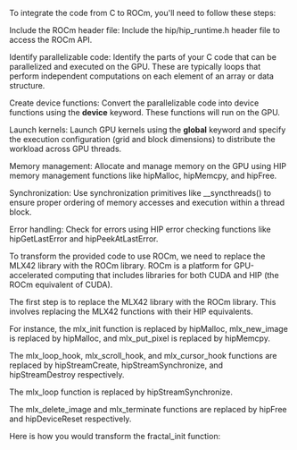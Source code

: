 To integrate the code from C to ROCm, you'll need to follow these steps:

Include the ROCm header file: Include the hip/hip_runtime.h header file to access the ROCm API.

Identify parallelizable code: Identify the parts of your C code that can be parallelized and executed on the GPU. These are typically loops that perform independent computations on each element of an array or data structure.

Create device functions: Convert the parallelizable code into device functions using the __device__ keyword. These functions will run on the GPU.

Launch kernels: Launch GPU kernels using the __global__ keyword and specify the execution configuration (grid and block dimensions) to distribute the workload across GPU threads.

Memory management: Allocate and manage memory on the GPU using HIP memory management functions like hipMalloc, hipMemcpy, and hipFree.

Synchronization: Use synchronization primitives like __syncthreads() to ensure proper ordering of memory accesses and execution within a thread block.

Error handling: Check for errors using HIP error checking functions like hipGetLastError and hipPeekAtLastError.





To transform the provided code to use ROCm, we need to replace the MLX42 library with the ROCm library. ROCm is a platform for GPU-accelerated computing that includes libraries for both CUDA and HIP (the ROCm equivalent of CUDA).

The first step is to replace the MLX42 library with the ROCm library. This involves replacing the MLX42 functions with their HIP equivalents.

For instance, the mlx_init function is replaced by hipMalloc, mlx_new_image is replaced by hipMalloc, and mlx_put_pixel is replaced by hipMemcpy.

The mlx_loop_hook, mlx_scroll_hook, and mlx_cursor_hook functions are replaced by hipStreamCreate, hipStreamSynchronize, and hipStreamDestroy respectively.

The mlx_loop function is replaced by hipStreamSynchronize.

The mlx_delete_image and mlx_terminate functions are replaced by hipFree and hipDeviceReset respectively.

Here is how you would transform the fractal_init function: